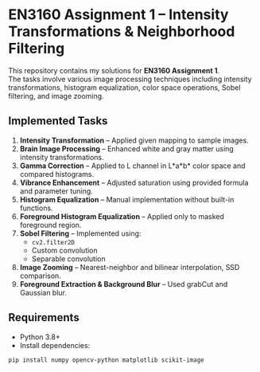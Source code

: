 # EN3160 Assignment 1 – Intensity Transformations & Neighborhood Filtering

This repository contains my solutions for **EN3160 Assignment 1**.  
The tasks involve various image processing techniques including intensity transformations, histogram equalization, color space operations, Sobel filtering, and image zooming.

## Implemented Tasks
1. **Intensity Transformation** – Applied given mapping to sample images.
2. **Brain Image Processing** – Enhanced white and gray matter using intensity transformations.
3. **Gamma Correction** – Applied to L channel in L\*a\*b\* color space and compared histograms.
4. **Vibrance Enhancement** – Adjusted saturation using provided formula and parameter tuning.
5. **Histogram Equalization** – Manual implementation without built-in functions.
6. **Foreground Histogram Equalization** – Applied only to masked foreground region.
7. **Sobel Filtering** – Implemented using:
   - `cv2.filter2D`
   - Custom convolution
   - Separable convolution
8. **Image Zooming** – Nearest-neighbor and bilinear interpolation, SSD comparison.
9. **Foreground Extraction & Background Blur** – Used grabCut and Gaussian blur.

## Requirements
- Python 3.8+
- Install dependencies:
```bash
pip install numpy opencv-python matplotlib scikit-image
